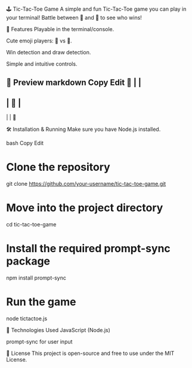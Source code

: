 🕹️ Tic-Tac-Toe Game
A simple and fun Tic-Tac-Toe game you can play in your terminal!
Battle between 🐐 and 🍇 to see who wins!

🚀 Features
Playable in the terminal/console.

Cute emoji players: 🐐 vs 🍇.

Win detection and draw detection.

Simple and intuitive controls.

📸 Preview
markdown
Copy
Edit
 🐐 |   |  
---------
   | 🍇 |  
---------
   |   | 🐐
   
🛠️ Installation & Running
Make sure you have Node.js installed.

bash
Copy
Edit
# Clone the repository
git clone https://github.com/your-username/tic-tac-toe-game.git

# Move into the project directory
cd tic-tac-toe-game

# Install the required prompt-sync package
npm install prompt-sync

# Run the game
node tictactoe.js

🧩 Technologies Used
JavaScript (Node.js)

prompt-sync for user input

📄 License
This project is open-source and free to use under the MIT License.
